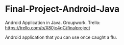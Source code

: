 # Final-Project-Android-Java
Android Application in Java. Groupwork.
Trello:
https://trello.com/b/X80jc4qC/finalproject

Android application that you can use once caught a flu.
